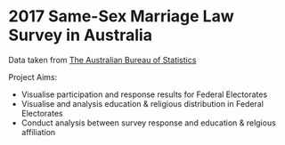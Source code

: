 # 2017 Same-Sex Marriage Law Survey in Australia

Data taken from [The Australian Bureau of Statistics](https://marriagesurvey.abs.gov.au/results/downloads.html)

Project Aims:
 - Visualise participation and response results for Federal Electorates
 - Visualise and analysis education & religious distribution in Federal Electorates
 - Conduct analysis between survey response and education & relgious affiliation